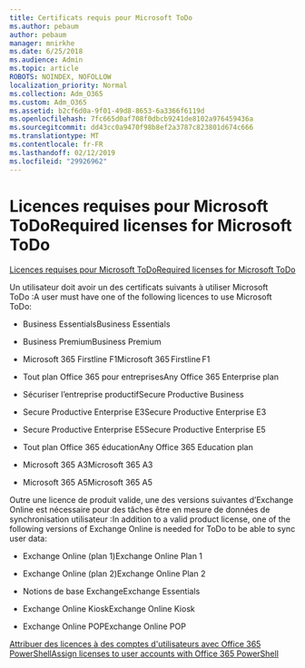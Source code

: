 ```yaml
---
title: Certificats requis pour Microsoft ToDo
ms.author: pebaum
author: pebaum
manager: mnirkhe
ms.date: 6/25/2018
ms.audience: Admin
ms.topic: article
ROBOTS: NOINDEX, NOFOLLOW
localization_priority: Normal
ms.collection: Adm_O365
ms.custom: Adm_O365
ms.assetid: b2cf6d0a-9f01-49d8-8653-6a3366f6119d
ms.openlocfilehash: 7fc665d0af708f0dbcb9241de8102a976459436a
ms.sourcegitcommit: dd43cc0a9470f98b8ef2a3787c823801d674c666
ms.translationtype: MT
ms.contentlocale: fr-FR
ms.lasthandoff: 02/12/2019
ms.locfileid: "29926962"
---
```

# <a name="required-licenses-for-microsoft-todo"></a><span data-ttu-id="d756e-102">Licences requises pour Microsoft ToDo</span><span class="sxs-lookup"><span data-stu-id="d756e-102">Required licenses for Microsoft ToDo</span></span>

[<span data-ttu-id="d756e-103">Licences requises pour Microsoft ToDo</span><span class="sxs-lookup"><span data-stu-id="d756e-103">Required licenses for Microsoft ToDo</span></span>](https://support.office.com/article/381e9d1b-c500-49b5-973e-890fd86528d7.aspx)
  
<span data-ttu-id="d756e-104">Un utilisateur doit avoir un des certificats suivants à utiliser Microsoft ToDo :</span><span class="sxs-lookup"><span data-stu-id="d756e-104">A user must have one of the following licences to use Microsoft ToDo:</span></span>
  
- <span data-ttu-id="d756e-105">Business Essentials</span><span class="sxs-lookup"><span data-stu-id="d756e-105">Business Essentials</span></span>
    
- <span data-ttu-id="d756e-106">Business Premium</span><span class="sxs-lookup"><span data-stu-id="d756e-106">Business Premium</span></span>
    
- <span data-ttu-id="d756e-107">Microsoft 365 Firstline F1</span><span class="sxs-lookup"><span data-stu-id="d756e-107">Microsoft 365 Firstline F1</span></span>
    
- <span data-ttu-id="d756e-108">Tout plan Office 365 pour entreprises</span><span class="sxs-lookup"><span data-stu-id="d756e-108">Any Office 365 Enterprise plan</span></span>
    
- <span data-ttu-id="d756e-109">Sécuriser l’entreprise productif</span><span class="sxs-lookup"><span data-stu-id="d756e-109">Secure Productive Business</span></span>
    
- <span data-ttu-id="d756e-110">Secure Productive Enterprise E3</span><span class="sxs-lookup"><span data-stu-id="d756e-110">Secure Productive Enterprise E3</span></span>
    
- <span data-ttu-id="d756e-111">Secure Productive Enterprise E5</span><span class="sxs-lookup"><span data-stu-id="d756e-111">Secure Productive Enterprise E5</span></span>
    
- <span data-ttu-id="d756e-112">Tout plan Office 365 éducation</span><span class="sxs-lookup"><span data-stu-id="d756e-112">Any Office 365 Education plan</span></span>
    
- <span data-ttu-id="d756e-113">Microsoft 365 A3</span><span class="sxs-lookup"><span data-stu-id="d756e-113">Microsoft 365 A3</span></span>
    
- <span data-ttu-id="d756e-114">Microsoft 365 A5</span><span class="sxs-lookup"><span data-stu-id="d756e-114">Microsoft 365 A5</span></span>
    
<span data-ttu-id="d756e-115">Outre une licence de produit valide, une des versions suivantes d’Exchange Online est nécessaire pour des tâches être en mesure de données de synchronisation utilisateur :</span><span class="sxs-lookup"><span data-stu-id="d756e-115">In addition to a valid product license, one of the following versions of Exchange Online is needed for ToDo to be able to sync user data:</span></span> 
  
- <span data-ttu-id="d756e-116">Exchange Online (plan 1)</span><span class="sxs-lookup"><span data-stu-id="d756e-116">Exchange Online Plan 1</span></span>
    
- <span data-ttu-id="d756e-117">Exchange Online (plan 2)</span><span class="sxs-lookup"><span data-stu-id="d756e-117">Exchange Online Plan 2</span></span>
    
- <span data-ttu-id="d756e-118">Notions de base Exchange</span><span class="sxs-lookup"><span data-stu-id="d756e-118">Exchange Essentials</span></span>
    
- <span data-ttu-id="d756e-119">Exchange Online Kiosk</span><span class="sxs-lookup"><span data-stu-id="d756e-119">Exchange Online Kiosk</span></span>
    
- <span data-ttu-id="d756e-120">Exchange Online POP</span><span class="sxs-lookup"><span data-stu-id="d756e-120">Exchange Online POP</span></span>
    
[<span data-ttu-id="d756e-121">Attribuer des licences à des comptes d'utilisateurs avec Office 365 PowerShell</span><span class="sxs-lookup"><span data-stu-id="d756e-121">Assign licenses to user accounts with Office 365 PowerShell</span></span>](https://docs.microsoft.com/office365/enterprise/powershell/assign-licenses-to-user-accounts-with-office-365-powershell )
  

